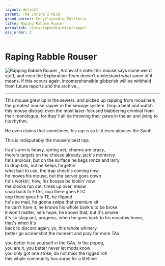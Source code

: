 ```yaml
---
layout: default
parent: The Shrine's Mice
grand_parent: Encyclopaedia Folkloria
title: Raping Rabble Rouser
permalink: /encyclopaedia/mice/rapper
nav_order: 2
---
```


# Raping Rabble Rouser
<img src="../../assets/rapper.png" alt="Rapping Rabble Rouser">
_Archivist's note: this mouse says some weird stuff, and even the Exploration Team doesn't understand what some of it means. If this occurs again, incomprehensible gibberish will be withheld from future reports and the archive._

---
This mouse grew up in the sewers, and picked up rapping from mousinem, the greatest mouse rapper in the sewage system. Drop a beat and watch this mouse distract even the most laser-focused blabbering criminal from their monologue, for they'll all be throwing their paws in the air and jiving to his rhythm. 

He even claims that sometimes, his rap is so lit it even pleases the Saint!

This is indisputably the mouse's best rap:

trap's arm is heavy, spring set, charms are crazy,  
there's targets on the cheese already, jack's monterey  
he's anxious, but on the surface he begs ronza and larry  
to drop bits, but he keeps forgettin'  
what bait to use, the trap check's coming now  
he moves his mouse, but the server goes down  
he's workin', how, his bosses be lookin' now  
the clocks run out, times up over, meow  
snap back to FTAs, oop there goes FTC  
oop there goes his TE, he flipped  
he's so mad, he gonna swipe that premium kit  
he can't have it, he knows his whole bank's to be broke  
it won't matter, he's hope, he knows that, but it's smoke  
it's so stagnant, progress, when he goes back to his meadow home,   
that's when it's  
back to discord again, yo, this whole whinery  
better go screenshot the moment and pray for more TAs  

you better lose yourself in the GAs, in the pepeg,   
you are it, you better never let mods know  
you only got one strike, do not miss the rigged roll  
this whale community has auras for a lifetime
